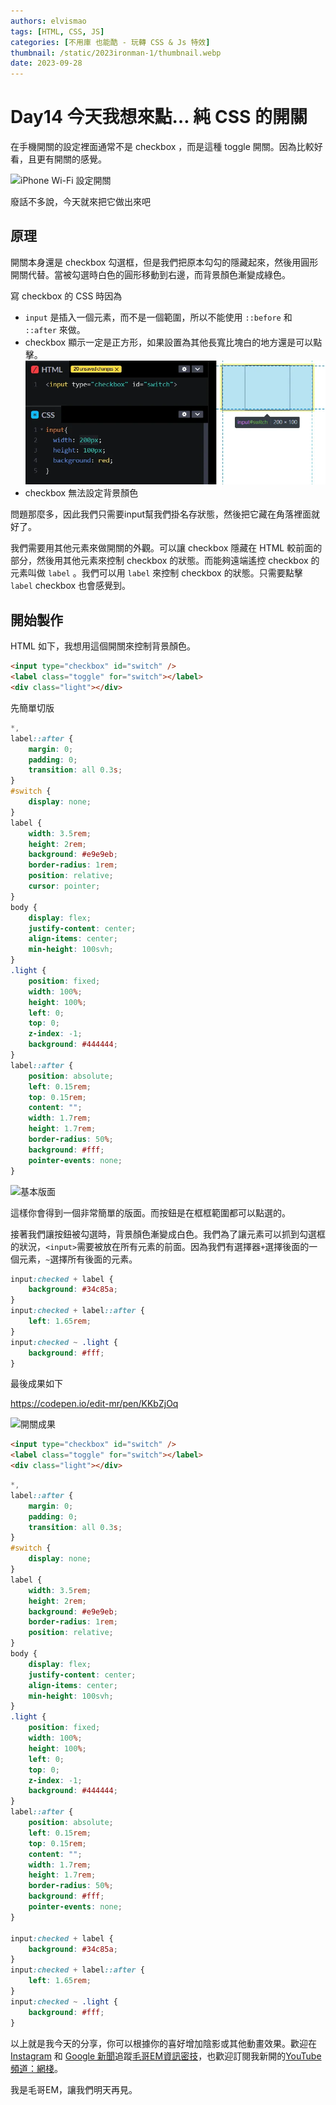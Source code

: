 ```yaml
---
authors: elvismao
tags: [HTML, CSS, JS]
categories: [不用庫 也能酷 - 玩轉 CSS & Js 特效]
thumbnail: /static/2023ironman-1/thumbnail.webp
date: 2023-09-28
---
```


# Day14 今天我想來點… 純 CSS 的開關

在手機開關的設定裡面通常不是 checkbox ，而是這種 toggle 開關。因為比較好看，且更有開關的感覺。

![iPhone Wi-Fi 設定開關](https://emtech.cc/post/2023ironman-14/switch.webp)

廢話不多說，今天就來把它做出來吧

## 原理

開關本身還是 checkbox 勾選框，但是我們把原本勾勾的隱藏起來，然後用圓形開關代替。當被勾選時白色的圓形移動到右邊，而背景顏色漸變成綠色。

寫 checkbox 的 CSS 時因為

-   `input` 是插入一個元素，而不是一個範圍，所以不能使用 `::before` 和 `::after` 來做。
-   checkbox 顯示一定是正方形，如果設置為其他長寬比塊白的地方還是可以點擊。
    ![Alt text](checkbox-range.webp)
-   checkbox 無法設定背景顏色

問題那麼多，因此我們只需要input幫我們掛名存狀態，然後把它藏在角落裡面就好了。

我們需要用其他元素來做開關的外觀。可以讓 checkbox 隱藏在 HTML 較前面的部分，然後用其他元素來控制 checkbox 的狀態。而能夠遠端遙控 checkbox 的元素叫做 `label` 。我們可以用 `label` 來控制 checkbox 的狀態。只需要點擊 `label` checkbox 也會感覺到。

## 開始製作

HTML 如下，我想用這個開關來控制背景顏色。

```html
<input type="checkbox" id="switch" />
<label class="toggle" for="switch"></label>
<div class="light"></div>
```

先簡單切版

```css
*,
label::after {
    margin: 0;
    padding: 0;
    transition: all 0.3s;
}
#switch {
    display: none;
}
label {
    width: 3.5rem;
    height: 2rem;
    background: #e9e9eb;
    border-radius: 1rem;
    position: relative;
    cursor: pointer;
}
body {
    display: flex;
    justify-content: center;
    align-items: center;
    min-height: 100svh;
}
.light {
    position: fixed;
    width: 100%;
    height: 100%;
    left: 0;
    top: 0;
    z-index: -1;
    background: #444444;
}
label::after {
    position: absolute;
    left: 0.15rem;
    top: 0.15rem;
    content: "";
    width: 1.7rem;
    height: 1.7rem;
    border-radius: 50%;
    background: #fff;
    pointer-events: none;
}
```

![基本版面](https://emtech.cc/post/2023ironman-14/layout.webp)

這樣你會得到一個非常簡單的版面。而按鈕是在框框範圍都可以點選的。

接著我們讓按鈕被勾選時，背景顏色漸變成白色。我們為了讓元素可以抓到勾選框的狀況，`<input>`需要被放在所有元素的前面。因為我們有選擇器`+`選擇後面的一個元素，`~`選擇所有後面的元素。

```css
input:checked + label {
    background: #34c85a;
}
input:checked + label::after {
    left: 1.65rem;
}
input:checked ~ .light {
    background: #fff;
}
```

最後成果如下

https://codepen.io/edit-mr/pen/KKbZjOq

![開關成果](https://emtech.cc/post/2023ironman-14/final.gif)

```html
<input type="checkbox" id="switch" />
<label class="toggle" for="switch"></label>
<div class="light"></div>
```

```css
*,
label::after {
    margin: 0;
    padding: 0;
    transition: all 0.3s;
}
#switch {
    display: none;
}
label {
    width: 3.5rem;
    height: 2rem;
    background: #e9e9eb;
    border-radius: 1rem;
    position: relative;
}
body {
    display: flex;
    justify-content: center;
    align-items: center;
    min-height: 100svh;
}
.light {
    position: fixed;
    width: 100%;
    height: 100%;
    left: 0;
    top: 0;
    z-index: -1;
    background: #444444;
}
label::after {
    position: absolute;
    left: 0.15rem;
    top: 0.15rem;
    content: "";
    width: 1.7rem;
    height: 1.7rem;
    border-radius: 50%;
    background: #fff;
    pointer-events: none;
}

input:checked + label {
    background: #34c85a;
}
input:checked + label::after {
    left: 1.65rem;
}
input:checked ~ .light {
    background: #fff;
}
```

以上就是我今天的分享，你可以根據你的喜好增加陰影或其他動畫效果。歡迎在 [Instagram](https://www.instagram.com/emtech.cc) 和 [Google 新聞](https://news.google.com/publications/CAAqBwgKMKXLvgswsubVAw?ceid=TW:zh-Hant&oc=3)追蹤[毛哥EM資訊密技](https://emtech.cc/)，也歡迎訂閱我新開的[YouTube頻道：網棧](https://www.youtube.com/@webpallet)。

我是毛哥EM，讓我們明天再見。
